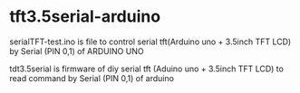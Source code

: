 # tft3.5serial-arduino

serialTFT-test.ino is file to control serial tft(Arduino uno + 3.5inch TFT LCD) by Serial (PIN 0,1) of ARDUINO UNO 

tdt3.5serial is firmware of diy serial tft (Aduino uno + 3.5inch TFT LCD) to read command by Serial (PIN 0,1) of arduino
